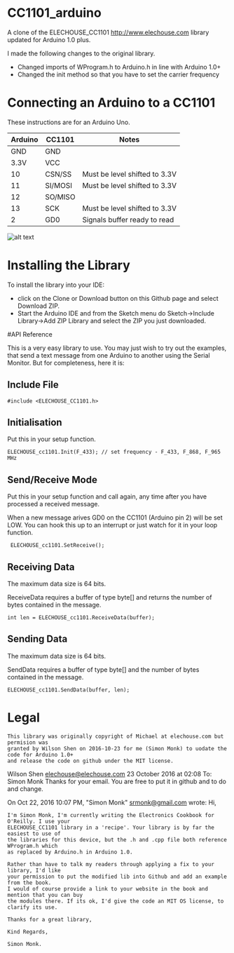 # CC1101_arduino
A clone of the ELECHOUSE_CC1101 http://www.elechouse.com library updated for Arduino 1.0 plus.

I made the following changes to the original library.
* Changed imports of WProgram.h to Arduino.h in line with Arduino 1.0+
* Changed the init method so that you have to set the carrier frequency


# Connecting an Arduino to a CC1101
These instructions are for an Arduino Uno.

|Arduino|CC1101|Notes|
|-------|------|-----|
|GND    |GND| |
|3.3V|VCC||
|10|CSN/SS|Must be level shifted to 3.3V|
|11|SI/MOSI|Must be level shifted to 3.3V|
|12|SO/MISO||
|13|SCK|Must be level shifted to 3.3V|
|2|GD0|Signals buffer ready to read|


![alt text](https://github.com/simonmonk/CC1101_arduino/blob/master/F19_10.png?raw=true_ "Connections")


# Installing the Library

To install the library into your IDE:
* click on the Clone or Download button on this Github page and select Download ZIP.
* Start the Arduino IDE and from the Sketch menu do Sketch->Include Library->Add ZIP Library and select the ZIP you just downloaded.


#API Reference

This is a very easy library to use. You may just wish to try out the examples, that send a text message from one Arduino to another using the Serial Monitor. But for completeness, here it is:


## Include File

```
#include <ELECHOUSE_CC1101.h>
```


## Initialisation

Put this in your setup function.

```
ELECHOUSE_cc1101.Init(F_433); // set frequency - F_433, F_868, F_965 MHz
```


## Send/Receive Mode

Put this in your setup function and call again, any time after you have processed a received message.

When a new message arives GD0 on the CC1101 (Arduino pin 2) will be set LOW. You can hook this up to an interrupt or just watch for it in your loop function.


```
 ELECHOUSE_cc1101.SetReceive();
```


## Receiving Data

The maximum data size is 64 bits.

ReceiveData requires a buffer of type byte[] and returns the number of bytes contained in the message.

```
int len = ELECHOUSE_cc1101.ReceiveData(buffer);
```



## Sending Data

The maximum data size is 64 bits.

SendData requires a buffer of type byte[] and the number of bytes contained in the message.

```
ELECHOUSE_cc1101.SendData(buffer, len);
```



# Legal

	This library was originally copyright of Michael at elechouse.com but permision was
    granted by Wilson Shen on 2016-10-23 for me (Simon Monk) to uodate the code for Arduino 1.0+
    and release the code on github under the MIT license.


Wilson Shen <elechouse@elechouse.com>	23 October 2016 at 02:08
To: Simon Monk 
Thanks for your email.
You are free to put it in github and to do and change.

On Oct 22, 2016 10:07 PM, "Simon Monk" <srmonk@gmail.com> wrote:
	Hi,

	I'm Simon Monk, I'm currently writing the Electronics Cookbook for O'Reilly. I use your 
	ELECHOUSE_CC1101 library in a 'recipe'. Your library is by far the easiest to use of 
	the libraries for this device, but the .h and .cpp file both reference WProgram.h which 
	as replaced by Arduino.h in Arduino 1.0.

	Rather than have to talk my readers through applying a fix to your library, I'd like 
	your permission to put the modified lib into Github and add an example from the book. 
	I would of course provide a link to your website in the book and mention that you can buy 
	the modules there. If its ok, I'd give the code an MIT OS license, to clarify its use.

	Thanks for a great library,

	Kind Regards,

	Simon Monk.
